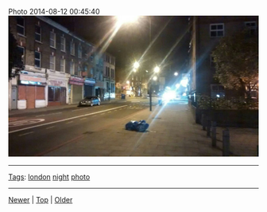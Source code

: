 <!--
title: Photo 2014-08-12 00
date: 2020-06-28T14:55:35.534Z
tags: london, night, photo
-->








Photo 2014-08-12 00:45:40
![](94483495857-0.jpg)

<!--BOTTOM-POST-NAVIGATION-->
---

[Tags](tags.md): [london](tag-london.md) [night](tag-night.md) [photo](tag-photo.md)

---

[Newer](94080388942.md) | [Top](index.md) | [Older](94633761362.md)